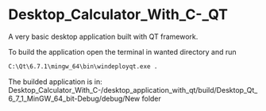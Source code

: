 # Desktop_Calculator_With_C-_QT
A very basic desktop application built with QT framework.

To build the application open the terminal in wanted directory and run
``` bash
C:\Qt\6.7.1\mingw_64\bin\windeployqt.exe .
```

The builded application is in: Desktop_Calculator_With_C-/desktop_application_with_qt/build/Desktop_Qt_6_7_1_MinGW_64_bit-Debug/debug/New folder
